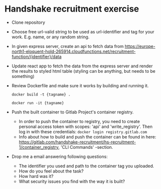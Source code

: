 # Handshake recruitment exercise

- Clone repository
- Choose free url-valid string to be used as url-identifier and tag for your work. E.g. name, or any random string.
- In given express server, create an api to fetch data from https://europe-north1-eloquent-hold-265914.cloudfunctions.net/recruitment-function/{identifier}/data
- Update react app to fetch the data from the express server and render the results to styled html table (styling can be anything, but needs to be something)
- Review Dockerfile and make sure it works by building and running it.

    ``` docker build -t {tagname} . ```

    ``` docker run -it {tagname} ```
- Push the built container to Gitlab Project's container registry.
    - In order to push the container to registry, you need to create personal access token with scopes: 'api' and 'write_registry'. Then log in with these credentials:
    ``` docker login registry.gitlab.com ```
    - Info about how to build and push the container can be found in here: https://gitlab.com/handshake-recruitment/hs-recruitment-1/container_registry,  'CLI Commands' -section.
- Drop me a email answering following questions:
    - The identifier you used and path to the container tag you uploaded.
    - How do you feel about the task?
    - How hard was it?
    - What security issues you find with the way it is built?
